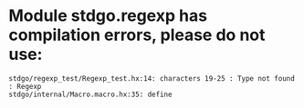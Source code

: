 # Module stdgo.regexp has compilation errors, please do not use:
```
stdgo/regexp_test/Regexp_test.hx:14: characters 19-25 : Type not found : Regexp
stdgo/internal/Macro.macro.hx:35: define

```

